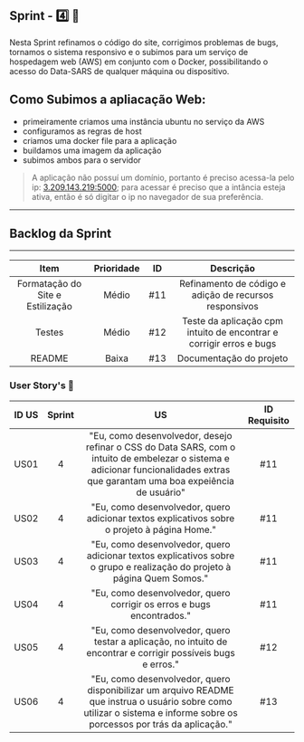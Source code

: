 ## Sprint - 4️⃣ 🎯
Nesta Sprint refinamos o código do site, corrigimos problemas de bugs, tornamos o sistema responsivo e o subimos para um serviço de hospedagem web (AWS) em conjunto com o Docker, possibilitando o acesso do Data-SARS de qualquer máquina ou dispositivo. 

## Como Subimos a apliacação Web:
 - primeiramente criamos uma instância ubuntu no serviço da AWS
 - configuramos as regras de host 
 - criamos uma docker file para a aplicação
 - buildamos uma imagem da aplicação
 - subimos ambos para o servidor

> A aplicação não possuí um domínio, portanto é preciso acessa-la pelo ip: [3.209.143.219:5000]();
> para acessar é preciso que a intância esteja ativa, então é só digitar o ip no navegador de sua preferência.
<hr>

## Backlog da Sprint
<hr>

| Item | Prioridade|ID                                                                                                                                                                                                                               | Descrição | 
|:-------:|:--------:|:----------------------------------------------------------------------------------------------------------------------------------------------------------------------------------------------------------------------------------:|:-----------------------:|
| Formatação do Site e Estilização                         |  Médio                | #11 | Refinamento de código e adição de recursos responsivos |
| Testes                                                   |  Médio                | #12 | Teste da aplicação cpm intuito de encontrar e corrigir erros e bugs |
| README                                                   |  Baixa                | #13 | Documentação do projeto |

### User Story's 📝

| ID US | Sprint | US                                                                                                                                                                                                                                           | ID Requisito          |
|:-------:|:--------:|:----------------------------------------------------------------------------------------------------------------------------------------------------------------------------------------------------------------------------------------------:|:-----------------------:|
| US01  | 4      | "Eu, como desenvolvedor, desejo refinar o CSS do Data SARS, com o intuito de embelezar o sistema e adicionar funcionalidades extras que garantam uma boa expeiência de usuário"                                                                                                      |  #11                  |
| US02  | 4      | "Eu, como desenvolvedor, quero adicionar textos explicativos sobre o projeto à página Home."                                                                                                             |  #11                  |
| US03  | 4      | "Eu, como desenvolvedor, quero adicionar textos explicativos sobre o grupo e realização do projeto à página Quem Somos."                                                                                           |  #11                  |
| US04  | 4      | "Eu, como desenvolvedor, quero corrigir os erros e bugs encontrados."                                                                                                             |  #11                  |
| US05  | 4      | "Eu, como desenvolvedor, quero testar a aplicação, no intuito de encontrar e corrigir possíveis bugs e erros."                                                                                                                  |  #12                  |
| US06  | 4      | "Eu, como desenvolvedor, quero disponibilizar um arquivo README que instrua o usuário sobre como utilizar o sistema e informe sobre os porcessos por trás da aplicação."                                            |  #13                  |


